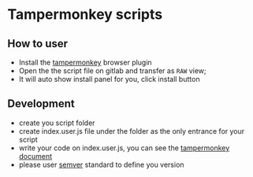 # Tampermonkey scripts


## How to user

- Install the [tampermonkey](https://www.tampermonkey.net/) browser plugin
- Open the the script file on gitlab and transfer as `RAW` view;
- It will auto show install panel for you, click install button


## Development

- create you script folder
- create index.user.js file under the folder as the only entrance for your script
- write your code on index.user.js, you can see the [tampermonkey document](https://www.tampermonkey.net/documentation.php?ext=dhdg)
- please user [semver](https://www.jianshu.com/p/a7490344044f) standard to define you version




